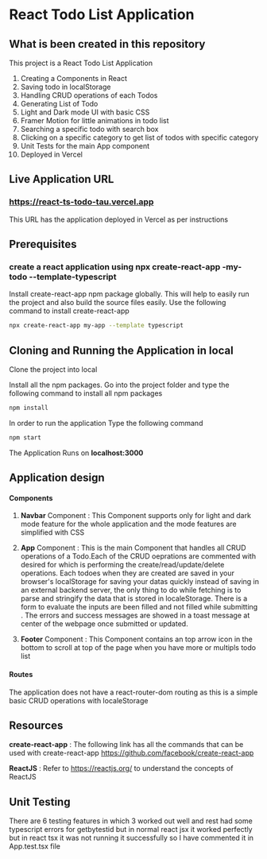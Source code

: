 # React Todo List Application

## What is been created in this repository

This project is a React Todo List Application

1. Creating a Components in React
2. Saving todo in localStorage
3. Handling CRUD operations of each Todos
4. Generating List of Todo
5. Light and Dark mode UI with basic CSS
6. Framer Motion for little animations in todo list
7. Searching a specific todo with search box
8. Clicking on a specific category to get list of todos with specific category
9. Unit Tests for the main App component
10. Deployed in Vercel

## Live Application URL

### https://react-ts-todo-tau.vercel.app

This URL has the application deployed in Vercel as per instructions

## Prerequisites

### create a react application using npx create-react-app -my-todo --template-typescript

Install create-react-app npm package globally. This will help to easily run the project and also build the source files easily. Use the following command to install create-react-app

```bash
npx create-react-app my-app --template typescript
```

## Cloning and Running the Application in local

Clone the project into local

Install all the npm packages. Go into the project folder and type the following command to install all npm packages

```bash
npm install
```

In order to run the application Type the following command

```bash
npm start
```

The Application Runs on **localhost:3000**

## Application design

#### Components

1. **Navbar** Component : This Component supports only for light and dark mode feature for the whole application and the mode features are simplified with CSS

2. **App** Component : This is the main Component that handles all CRUD operations of a Todo.Each of the CRUD oeprations are commented with desired for which is performing the create/read/update/delete operations. Each todoes when they are created are saved in your browser's localStorage for saving your datas quickly instead of saving in an external backend server, the only thing to do while fetching is to parse and stringify the data that is stored in localeStorage. There is a form to evaluate the inputs are been filled and not filled while submitting . The errors and success messages are showed in a toast message at center of the webpage once submitted or updated.

3. **Footer** Component : This Component contains an top arrow icon in the bottom to scroll at top of the page when you have more or multipls todo list

#### Routes

The application does not have a react-router-dom routing as this is a simple basic CRUD operations with localeStorage

## Resources

**create-react-app** : The following link has all the commands that can be used with create-react-app
https://github.com/facebook/create-react-app

**ReactJS** : Refer to https://reactjs.org/ to understand the concepts of ReactJS

## Unit Testing

There are 6 testing features in which 3 worked out well and rest had some typescript errors for getbytestid but in normal react jsx it worked perfectly but in react tsx it was not running it successfully so I have commented it in App.test.tsx file
